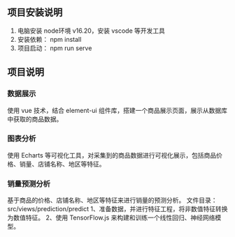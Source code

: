 ## 项目安装说明
 1. 电脑安装 node环境 v16.20，安装 vscode 等开发工具
 2. 安装依赖： npm install
 3. 项目启动： npm run serve

## 项目说明
### 数据展示
使用 vue 技术，结合 element-ui 组件库，搭建一个商品展示页面，展示从数据库中获取的商品数据。

### 图表分析
使用 Echarts 等可视化工具，对采集到的商品数据进行可视化展示，包括商品价格、销量、店铺名称、地区等特征。

### 销量预测分析
基于商品的价格、店铺名称、地区等特征来进行销量的预测分析。
文件目录：src/views/prediction/predict
1、准备数据，并进行特征工程，将非数值特征转换为数值特征。
2、使用 TensorFlow.js 来构建和训练一个线性回归、神经网络模型。